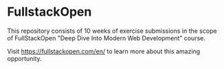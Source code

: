# FullstackOpen

This repository consists of 10 weeks of exercise submissions in the scope of FullStackOpen 
"Deep Dive Into Modern Web Development" course.

Visit https://fullstackopen.com/en/ to learn more about this amazing opportunity.
